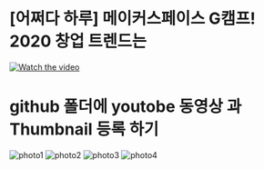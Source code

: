 # [어쩌다 하루] 메이커스페이스 G캠프! 2020 창업 트렌드는 

[![Watch the video](https://img.youtube.com/vi/8US1n4SjDgw/hqdefault.jpg)](https://www.youtube.com/watch?v=8US1n4SjDgw)



# github 폴더에 youtobe 동영상 과  Thumbnail 등록 하기

![photo1](https://user-images.githubusercontent.com/65337956/91558235-ed981f00-e970-11ea-8534-7229734d02ca.JPG)
![photo2](https://user-images.githubusercontent.com/65337956/91558236-ef61e280-e970-11ea-85d9-e1c95d7e633d.JPG)
![photo3](https://user-images.githubusercontent.com/65337956/91558238-f0930f80-e970-11ea-84cc-7d7f9666905b.JPG)
![photo4](https://user-images.githubusercontent.com/65337956/91558241-f25cd300-e970-11ea-92c0-babccee59bf2.JPG)
